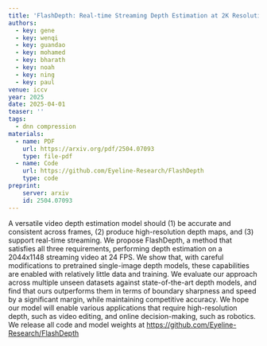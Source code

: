 ```yaml
---
title: 'FlashDepth: Real-time Streaming Depth Estimation at 2K Resolution'
authors:
  - key: gene
  - key: wenqi
  - key: guandao
  - key: mohamed
  - key: bharath
  - key: noah
  - key: ning
  - key: paul
venue: iccv
year: 2025
date: 2025-04-01
teaser: ''
tags:
  - dnn compression
materials:
  - name: PDF
    url: https://arxiv.org/pdf/2504.07093
    type: file-pdf
  - name: Code
    url: https://github.com/Eyeline-Research/FlashDepth
    type: code
preprint:
    server: arxiv
    id: 2504.07093
---
```

A versatile video depth estimation model should (1) be accurate and consistent across frames, (2) produce high-resolution depth maps, and (3) support real-time streaming. We propose FlashDepth, a method that satisfies all three requirements, performing depth estimation on a 2044x1148 streaming video at 24 FPS. We show that, with careful modifications to pretrained single-image depth models, these capabilities are enabled with relatively little data and training. We evaluate our approach across multiple unseen datasets against state-of-the-art depth models, and find that ours outperforms them in terms of boundary sharpness and speed by a significant margin, while maintaining competitive accuracy. We hope our model will enable various applications that require high-resolution depth, such as video editing, and online decision-making, such as robotics. We release all code and model weights at https://github.com/Eyeline-Research/FlashDepth

